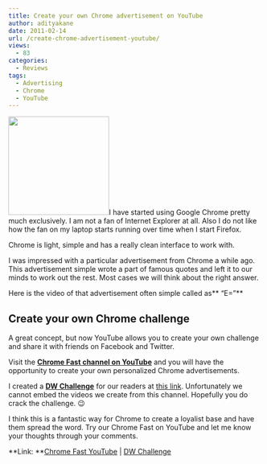 ```yaml
---
title: Create your own Chrome advertisement on YouTube
author: adityakane
date: 2011-02-14
url: /create-chrome-advertisement-youtube/
views:
  - 83
categories:
  - Reviews
tags:
  - Advertising
  - Chrome
  - YouTube
---
```

[<img class="alignright size-full wp-image-35413" title="Chrome-featured" src="http://cdn.devilsworkshop.org/files/2010/12/Chrome-featured.png" alt="" width="200" height="196" />][1]I have started using Google Chrome pretty much exclusively. I am not a fan of Internet Explorer at all. Also I do not like how the fan on my laptop starts running over time when I start Firefox.

Chrome is light, simple and has a really clean interface to work with.

I was impressed with a particular advertisement from Chrome a while ago. This advertisement simple wrote a part of famous quotes and left it to our minds to work out the rest. Most cases we will think about the right answer.

Here is the video of that advertisement often simple called as** &#8220;E=&#8221;**  


## Create your own Chrome challenge

A great concept, but now YouTube allows you to create your own challenge and share it with friends on Facebook and Twitter.

Visit the <a href="http://www.youtube.com/chromefast" onclick="_gaq.push(['_trackEvent', 'outbound-article', 'http://www.youtube.com/chromefast', 'Chrome Fast channel on YouTube']);" ><strong>Chrome Fast channel on YouTube</strong></a> and you will have the opportunity to create your own personalized Chrome advertisements.

I created a <a href="http://www.youtube.com/chromefast?x=5cdb693f8028b98e999ecae308767d3d8c4f10433555bf2529c771c0" onclick="_gaq.push(['_trackEvent', 'outbound-article', 'http://www.youtube.com/chromefast?x=5cdb693f8028b98e999ecae308767d3d8c4f10433555bf2529c771c0', 'DW Challenge']);" ><strong>DW Challenge</strong></a> for our readers at <a href="http://www.youtube.com/chromefast?x=5cdb693f8028b98e999ecae308767d3d8c4f10433555bf2529c771c0" onclick="_gaq.push(['_trackEvent', 'outbound-article', 'http://www.youtube.com/chromefast?x=5cdb693f8028b98e999ecae308767d3d8c4f10433555bf2529c771c0', 'this link']);" >this link</a>. Unfortunately we cannot embed the videos we create from this channel. Hopefully you do crack the challenge. 😉

I think this is a fantastic way for Chrome to create a loyalist base and have them spread the word. Try our Chrome Fast on YouTube and let me know your thoughts through your comments.

**Link: **<a href="http://www.youtube.com/chromefast" onclick="_gaq.push(['_trackEvent', 'outbound-article', 'http://www.youtube.com/chromefast', 'Chrome Fast YouTube']);" >Chrome Fast YouTube</a> | <a href="http://www.youtube.com/chromefast?x=5cdb693f8028b98e999ecae308767d3d8c4f10433555bf2529c771c0" onclick="_gaq.push(['_trackEvent', 'outbound-article', 'http://www.youtube.com/chromefast?x=5cdb693f8028b98e999ecae308767d3d8c4f10433555bf2529c771c0', 'DW Challenge']);" >DW Challenge</a>

 [1]: http://cdn.devilsworkshop.org/files/2010/12/Chrome-featured.png
